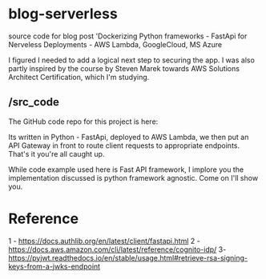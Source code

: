 # blog-serverless
source code for blog post 'Dockerizing Python frameworks - FastApi for Nerveless Deployments - AWS Lambda, GoogleCloud, MS Azure


I figured I needed to add a logical next step to securing the app. I was also partly inspired by the course by Steven Marek towards AWS Solutions Architect Certification, which I'm studying. 

## /src_code

The GitHub code repo for this project is here: 

Its written in Python - FastApi, deployed to AWS Lambda, we then put an API Gateway in front to route client requests to appropriate endpoints. That's it you're all caught up. 

While code example used here is Fast API framework, I implore you the implementation discussed is python framework agnostic. Come on I'll show you.

# Reference

1 - https://docs.authlib.org/en/latest/client/fastapi.html
2 - https://docs.aws.amazon.com/cli/latest/reference/cognito-idp/
3- https://pyjwt.readthedocs.io/en/stable/usage.html#retrieve-rsa-signing-keys-from-a-jwks-endpoint
